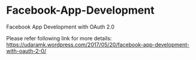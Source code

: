 # Facebook-App-Development

Facebook App Development with OAuth 2.0

Please refer following link for more details: https://udaramk.wordpress.com/2017/05/20/facebook-app-development-with-oauth-2-0/
